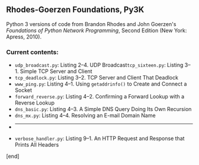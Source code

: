 ## Rhodes-Goerzen Foundations, Py3K

Python 3 versions of code from Brandon Rhodes and John Goerzen's _Foundations of Python Network Programming_, Second Edition (New York: Apress, 2010).

### Current contents:

 * `udp_broadcast.py`: Listing 2–4. UDP Broadcast`tcp_sixteen.py`: Listing 3–1. Simple TCP Server and Client
 * `tcp_deadlock.py`: Listing 3–2. TCP Server and Client That Deadlock
 * `www_ping.py`: Listing 4–1. Using `getaddrinfo()` to Create and Connect a Socket
 * `forward_reverse.py`: Listing 4–2. Confirming a Forward Lookup with a Reverse Lookup
 * `dns_basic.py`: Listing 4–3. A Simple DNS Query Doing Its Own Recursion
 * `dns_mx.py`: Listing 4–4. Resolving an E-mail Domain Name
 * ----
 * `verbose_handler.py`: Listing 9–1. An HTTP Request and Response that Prints All Headers

[end]
